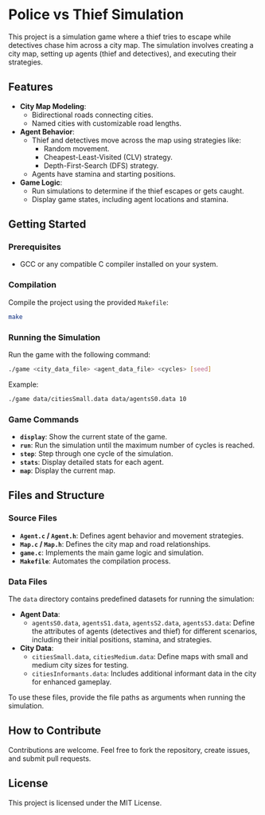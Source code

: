 # Police vs Thief Simulation

This project is a simulation game where a thief tries to escape while detectives chase him across a city map. 
The simulation involves creating a city map, setting up agents (thief and detectives), and executing their strategies.

## Features

- **City Map Modeling**:
  - Bidirectional roads connecting cities.
  - Named cities with customizable road lengths.
- **Agent Behavior**:
  - Thief and detectives move across the map using strategies like:
    - Random movement.
    - Cheapest-Least-Visited (CLV) strategy.
    - Depth-First-Search (DFS) strategy.
  - Agents have stamina and starting positions.
- **Game Logic**:
  - Run simulations to determine if the thief escapes or gets caught.
  - Display game states, including agent locations and stamina.

## Getting Started

### Prerequisites

- GCC or any compatible C compiler installed on your system.

### Compilation

Compile the project using the provided `Makefile`:
```bash
make
```

### Running the Simulation

Run the game with the following command:
```bash
./game <city_data_file> <agent_data_file> <cycles> [seed]
```

Example:
```bash
./game data/citiesSmall.data data/agentsS0.data 10
```

### Game Commands

- **`display`**: Show the current state of the game.
- **`run`**: Run the simulation until the maximum number of cycles is reached.
- **`step`**: Step through one cycle of the simulation.
- **`stats`**: Display detailed stats for each agent.
- **`map`**: Display the current map.

## Files and Structure

### Source Files

- **`Agent.c` / `Agent.h`**: Defines agent behavior and movement strategies.
- **`Map.c` / `Map.h`**: Defines the city map and road relationships.
- **`game.c`**: Implements the main game logic and simulation.
- **`Makefile`**: Automates the compilation process.

### Data Files

The `data` directory contains predefined datasets for running the simulation:

- **Agent Data**:
  - `agentsS0.data`, `agentsS1.data`, `agentsS2.data`, `agentsS3.data`: Define the attributes of agents (detectives and thief) for different scenarios, including their initial positions, stamina, and strategies.
- **City Data**:
  - `citiesSmall.data`, `citiesMedium.data`: Define maps with small and medium city sizes for testing.
  - `citiesInformants.data`: Includes additional informant data in the city for enhanced gameplay.

To use these files, provide the file paths as arguments when running the simulation.

## How to Contribute

Contributions are welcome. Feel free to fork the repository, create issues, and submit pull requests.

## License

This project is licensed under the MIT License.
